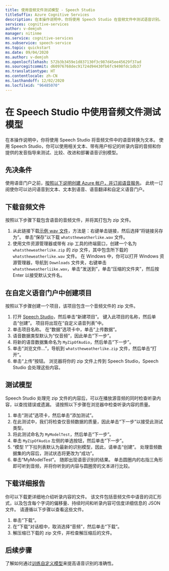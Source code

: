 ```yaml
---
title: 使用音频文件测试模型 - Speech Studio
titleSuffix: Azure Cognitive Services
description: 在本操作说明中，你将使用 Speech Studio 在音频文件中测试语音识别。
services: cognitive-services
author: v-demjoh
manager: nitinme
ms.service: cognitive-services
ms.subservice: speech-service
ms.topic: quickstart
ms.date: 09/04/2020
ms.author: v-demjoh
ms.openlocfilehash: 572b3b3459e1d837130f3c987d45ee45629f37ad
ms.sourcegitcommit: d60976768dec91724d94430fb6fc9498fdc1db37
ms.translationtype: HT
ms.contentlocale: zh-CN
ms.lasthandoff: 12/02/2020
ms.locfileid: "96485070"
---
```

# <a name="test-a-model-using-an-audio-file-in-speech-studio"></a>在 Speech Studio 中使用音频文件测试模型

在本操作说明中，你将使用 Speech Studio 将音频文件中的语音转换为文本。 使用 Speech Studio，你可以使用相关文本、带有用户标记的听录内容的音频和你提供的发音指导来测试、比较、改进和部署语音识别模型。

## <a name="prerequisites"></a>先决条件

使用语音门户之前，[按照以下说明创建 Azure 帐户，并订阅语音服务](../custom-speech-overview.md#set-up-your-azure-account)。 此统一订阅使你可以访问语音到文本、文本到语音、语音翻译和自定义语音门户。

## <a name="download-an-audio-file"></a>下载音频文件

按照以下步骤下载包含语音的音频文件，并将其打包为 zip 文件。

1. 从此链接下载[示例 wav 文件](https://raw.githubusercontent.com/Azure-Samples/cognitive-services-speech-sdk/f9807b1079f3a85f07cbb6d762c6b5449d536027/samples/cpp/windows/console/samples/whatstheweatherlike.wav)，方法是：右键单击链接，然后选择“将链接另存为”。 单击“保存”以下载 `whatstheweatherlike.wav` 文件。
2. 使用文件资源管理器或带有 zip 工具的终端窗口，创建一个名为 `whatstheweatherlike.zip` 的 zip 文件，其中包含所下载的 `whatstheweatherlike.wav` 文件。 在 Windows 中，你可以打开 Windows 资源管理器，导航到 `Downloads` 文件夹，右键单击 `whatstheweatherliike.wav`，单击“发送到”，单击“压缩的文件夹”，然后按 Enter 以接受默认文件名。

## <a name="create-a-project-in-the-custom-speech-portal"></a>在自定义语音门户中创建项目

按照以下步骤创建一个项目，该项目包含一个音频文件的 zip 文件。

1. 打开 [Speech Studio](https://speech.microsoft.com/)，然后单击“新建项目”。 键入此项目的名称，然后单击“创建”。 项目将出现在“自定义语音列表”中。
2. 单击项目名称。 在“数据”选项卡中，单击“上传数据”。
3. 语音数据类型默认为“仅音频”，因此单击“下一步”。
4. 将新的语音数据集命名为 `MyZipOfAudio`，然后单击“下一步”。
5. 单击“浏览文件...”，导航到 `whatstheweatherlike.zip` 文件，然后单击“打开”。
6. 单击“上传”按钮。 浏览器将你的 zip 文件上传到 Speech Studio，Speech Studio 会处理这些内容。

## <a name="test-a-model"></a>测试模型

Speech Studio 处理完 zip 文件的内容后，可以在播放源音频的同时检查听录内容，以查找错误或遗漏。 请按照以下步骤在浏览器中检查听录内容的质量。

1. 单击“测试”选项卡，然后单击“添加测试”。
2. 在此测试中，我们将检查仅音频数据的质量，因此单击“下一步”以接受此测试类型。
3. 将此测试命名为 `MyModelTest`，然后单击“下一步”。
4. 单击 `MyZipOfAudio` 左侧的单选按钮，然后单击“下一步”。
5. “模型 1”下拉列表默认为最新的识别模型，因此，请单击“创建”。 处理音频数据集的内容后，测试状态将更改为“成功”。
6. 单击“MyModelTest”。 随即出现语音识别的结果。 单击圆圈内的右指三角形即可听到音频，并将你听到的内容与圆圈旁的文本进行比较。

## <a name="download-detailed-results"></a>下载详细报告

你可以下载更详细地介绍听录内容的文件。 该文件包括音频文件中语音的词汇形式，以及包含每个字词的偏移量、持续时间和听录内容可信度详细信息的 JSON 文件。 请遵循以下步骤以查看这些文件。

1. 单击“下载”。
2. 在“下载”对话框中，取消选择“音频”，然后单击“下载”。
3. 解压缩已下载的 zip 文件，并检查解压缩后的文件。

## <a name="next-steps"></a>后续步骤

了解如何通过[训练自定义模型](../how-to-custom-speech-test-and-train.md)来提高语音识别的准确性。